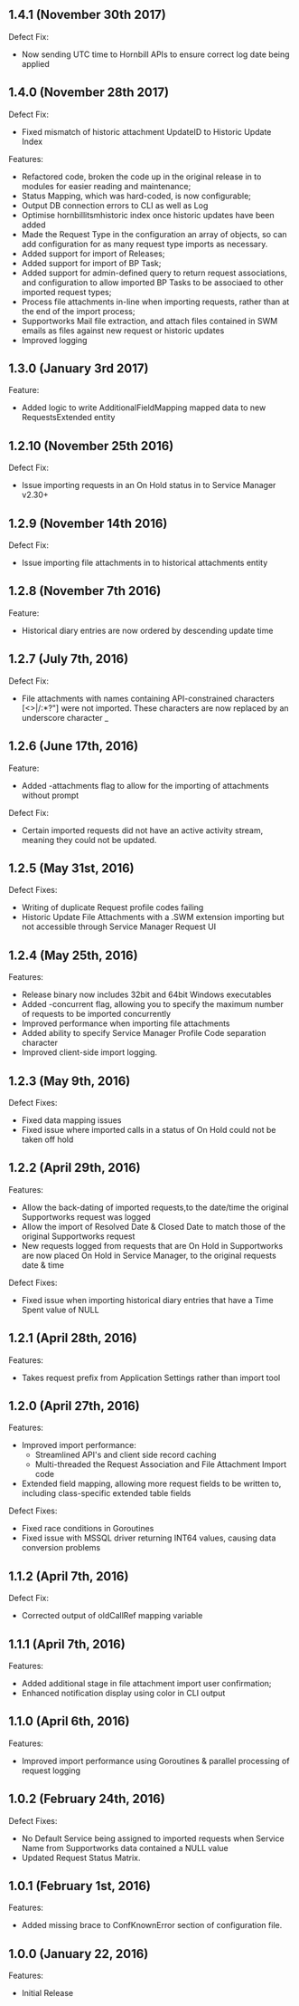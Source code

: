 ## 1.4.1 (November 30th 2017)

Defect Fix:
- Now sending UTC time to Hornbill APIs to ensure correct log date being applied



## 1.4.0 (November 28th 2017)

Defect Fix:
- Fixed mismatch of historic attachment UpdateID to Historic Update Index

Features:
- Refactored code, broken the code up in the original release in to modules for easier reading and maintenance;
- Status Mapping, which was hard-coded, is now configurable;
- Output DB connection errors to CLI as well as Log
- Optimise hornbillitsmhistoric index once historic updates have been added
- Made the Request Type in the configuration an array of objects, so can add configuration for as many request type imports as necessary.
- Added support for import of Releases;
- Added support for import of BP Task;
- Added support for admin-defined query to return request associations, and configuration to allow imported BP Tasks to be associaed to other imported request types;
- Process file attachments in-line when importing requests, rather than at the end of the import process;
- Supportworks Mail file extraction, and attach files contained in SWM emails as files against new request or historic updates
- Improved logging

## 1.3.0 (January 3rd 2017)

Feature:
- Added logic to write AdditionalFieldMapping mapped data to new RequestsExtended entity

## 1.2.10 (November 25th 2016)

Defect Fix:
- Issue importing requests in an On Hold status in to Service Manager v2.30+

## 1.2.9 (November 14th 2016)

Defect Fix:
- Issue importing file attachments in to historical attachments entity

## 1.2.8 (November 7th 2016)

Feature:
- Historical diary entries are now ordered by descending update time

## 1.2.7 (July 7th, 2016)

Defect Fix:
- File attachments with names containing API-constrained characters [<>|\/:*?"] were not imported. These characters are now replaced by an underscore character _

## 1.2.6 (June 17th, 2016)

Feature:
- Added -attachments flag to allow for the importing of attachments without prompt

Defect Fix:
- Certain imported requests did not have an active activity stream, meaning they could not be updated.

## 1.2.5 (May 31st, 2016)

Defect Fixes:
- Writing of duplicate Request profile codes failing
- Historic Update File Attachments with a .SWM extension importing but not accessible through Service Manager Request UI

## 1.2.4 (May 25th, 2016)

Features:
- Release binary now includes 32bit and 64bit Windows executables
- Added -concurrent flag, allowing you to specify the maximum number of requests to be imported concurrently
- Improved performance when importing file attachments
- Added ability to specify Service Manager Profile Code separation character
- Improved client-side import logging.

## 1.2.3 (May 9th, 2016)

Defect Fixes:
- Fixed data mapping issues
- Fixed issue where imported calls in a status of On Hold could not be taken off hold  

## 1.2.2 (April 29th, 2016)

Features:
- Allow the back-dating of imported requests,to the date/time the original Supportworks request was logged
- Allow the import of Resolved Date & Closed Date to match those of the original Supportworks request
- New requests logged from requests that are On Hold in Supportworks are now placed On Hold in Service Manager, to the original requests date & time

Defect Fixes:
- Fixed issue when importing historical diary entries that have a Time Spent value of NULL

## 1.2.1 (April 28th, 2016)

Features:
- Takes request prefix from Application Settings rather than import tool

## 1.2.0 (April 27th, 2016)

Features:
- Improved import performance:
    - Streamlined API's and client side record caching
    - Multi-threaded the Request Association and File Attachment Import code
- Extended field mapping, allowing more request fields to be written to, including class-specific extended table fields

Defect Fixes:
- Fixed race conditions in Goroutines
- Fixed issue with MSSQL driver returning INT64 values, causing data conversion problems

## 1.1.2 (April 7th, 2016)

Defect Fix:
- Corrected output of oldCallRef mapping variable

## 1.1.1 (April 7th, 2016)

Features:
- Added additional stage in file attachment import user confirmation;
- Enhanced notification display using color in CLI output

## 1.1.0 (April 6th, 2016)

Features:
- Improved import performance using Goroutines & parallel processing of request logging

## 1.0.2 (February 24th, 2016)

Defect Fixes:
- No Default Service being assigned to imported requests when Service Name from Supportworks data contained a NULL value
- Updated Request Status Matrix.

## 1.0.1 (February 1st, 2016)

Features:
- Added missing brace to ConfKnownError section of configuration file.

## 1.0.0 (January 22, 2016)

Features:
- Initial Release
